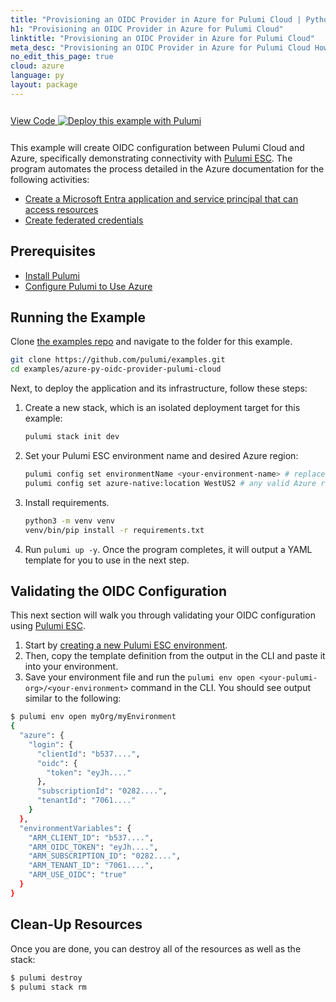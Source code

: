```yaml
---
title: "Provisioning an OIDC Provider in Azure for Pulumi Cloud | Python"
h1: "Provisioning an OIDC Provider in Azure for Pulumi Cloud"
linktitle: "Provisioning an OIDC Provider in Azure for Pulumi Cloud"
meta_desc: "Provisioning an OIDC Provider in Azure for Pulumi Cloud How-to Guide using Python"
no_edit_this_page: true
cloud: azure
language: py
layout: package
---
```


<!-- WARNING: this page was generated by a tool. Do not edit it by hand. -->
<!-- To change it, please see https://github.com/pulumi/registry/tree/master/tools/mktutorial. -->

<p class="mb-4 inline-flex items-center">
    <a class="rounded-md font-display text-lg text-white bg-white border-2 border-blue-600 px-3 mr-2 whitespace-no-wrap hover:text-white" style="height: 45px; line-height: 41px;" href="https://github.com/pulumi/examples/tree/master/azure-py-oidc-provider-pulumi-cloud" target="_blank">
        <span class="flex items-center">
            <i class="fab fa-github pr-1.5"></i>
            <span>View Code</span>
        </span>
    </a>
    <a href="https://app.pulumi.com/new?template=https://github.com/pulumi/examples/blob/master/azure-py-oidc-provider-pulumi-cloud/README.md" target="_blank">
        <img src="https://get.pulumi.com/new/button.svg" alt="Deploy this example with Pulumi">
    </a>
</p>


This example will create OIDC configuration between Pulumi Cloud and Azure, specifically demonstrating connectivity with [Pulumi ESC](https://www.pulumi.com/docs/pulumi-cloud/esc/). The program automates the process detailed in the Azure documentation for the following activities:

- [Create a Microsoft Entra application and service principal that can access resources](https://learn.microsoft.com/en-us/azure/active-directory/develop/howto-create-service-principal-portal)
- [Create federated credentials](https://azure.github.io/azure-workload-identity/docs/topics/federated-identity-credential.html#federated-identity-credential-for-an-azure-ad-application-1)

## Prerequisites

* [Install Pulumi](https://www.pulumi.com/docs/get-started/install/)
* [Configure Pulumi to Use Azure](https://www.pulumi.com/docs/clouds/azure/get-started/begin/)

## Running the Example

Clone [the examples repo](https://github.com/pulumi/examples) and navigate to the folder for this example.

```bash
git clone https://github.com/pulumi/examples.git
cd examples/azure-py-oidc-provider-pulumi-cloud
```

Next, to deploy the application and its infrastructure, follow these steps:

1. Create a new stack, which is an isolated deployment target for this example:

    ```bash
    pulumi stack init dev
    ```

1. Set your Pulumi ESC environment name and desired Azure region:

    ```bash
    pulumi config set environmentName <your-environment-name> # replace with your environment name
    pulumi config set azure-native:location WestUS2 # any valid Azure region will work
    ```

1. Install requirements.

    ```bash
    python3 -m venv venv
    venv/bin/pip install -r requirements.txt
    ```

1. Run `pulumi up -y`. Once the program completes, it will output a YAML template for you to use in the next step.

## Validating the OIDC Configuration

This next section will walk you through validating your OIDC configuration using [Pulumi ESC](https://www.pulumi.com/docs/pulumi-cloud/esc/).

1. Start by [creating a new Pulumi ESC environment](https://www.pulumi.com/docs/pulumi-cloud/esc/get-started/#create-an-environment).
2. Then, copy the template definition from the output in the CLI and paste it into your environment.
3. Save your environment file and run the `pulumi env open <your-pulumi-org>/<your-environment>` command in the CLI. You should see output similar to the following:

```bash
$ pulumi env open myOrg/myEnvironment
{
  "azure": {
    "login": {
      "clientId": "b537....",
      "oidc": {
        "token": "eyJh...."
      },
      "subscriptionId": "0282....",
      "tenantId": "7061...."
    }
  },
  "environmentVariables": {
    "ARM_CLIENT_ID": "b537....",
    "ARM_OIDC_TOKEN": "eyJh....",
    "ARM_SUBSCRIPTION_ID": "0282....",
    "ARM_TENANT_ID": "7061....",
    "ARM_USE_OIDC": "true"
  }
}
```

## Clean-Up Resources

Once you are done, you can destroy all of the resources as well as the stack:

```bash
$ pulumi destroy
$ pulumi stack rm
```

